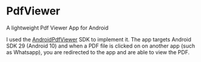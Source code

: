 # PdfViewer
A lightweight Pdf Viewer App for Android

I used the [AndroidPdfViewer](https://github.com/barteksc/AndroidPdfViewer) SDK to implement it. 
The app targets Android SDK 29 (Android 10) and when a PDF file is clicked on on another app (such as Whatsapp), you are redirected to the app and are able to 
view the PDF. 

